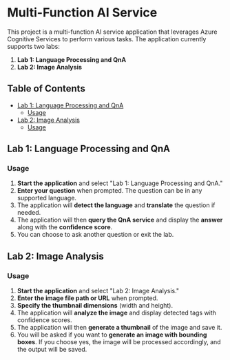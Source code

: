 # Multi-Function AI Service

This project is a multi-function AI service application that leverages Azure Cognitive Services to perform various tasks. The application currently supports two labs:

1. **Lab 1: Language Processing and QnA**
2. **Lab 2: Image Analysis**

## Table of Contents

- [Lab 1: Language Processing and QnA](#lab-1-language-processing-and-qna)
  - [Usage](#usage)
- [Lab 2: Image Analysis](#lab-2-image-analysis)
  - [Usage](#usage-1)

## Lab 1: Language Processing and QnA

### Usage

1. **Start the application** and select "Lab 1: Language Processing and QnA."
2. **Enter your question** when prompted. The question can be in any supported language.
3. The application will **detect the language** and **translate** the question if needed.
4. The application will then **query the QnA service** and display the **answer** along with the **confidence score**.
5. You can choose to ask another question or exit the lab.

## Lab 2: Image Analysis

### Usage

1. **Start the application** and select "Lab 2: Image Analysis."
2. **Enter the image file path or URL** when prompted.
3. **Specify the thumbnail dimensions** (width and height).
4. The application will **analyze the image** and display detected tags with confidence scores.
5. The application will then **generate a thumbnail** of the image and save it.
6. You will be asked if you want to **generate an image with bounding boxes**. If you choose yes, the image will be processed accordingly, and the output will be saved.
